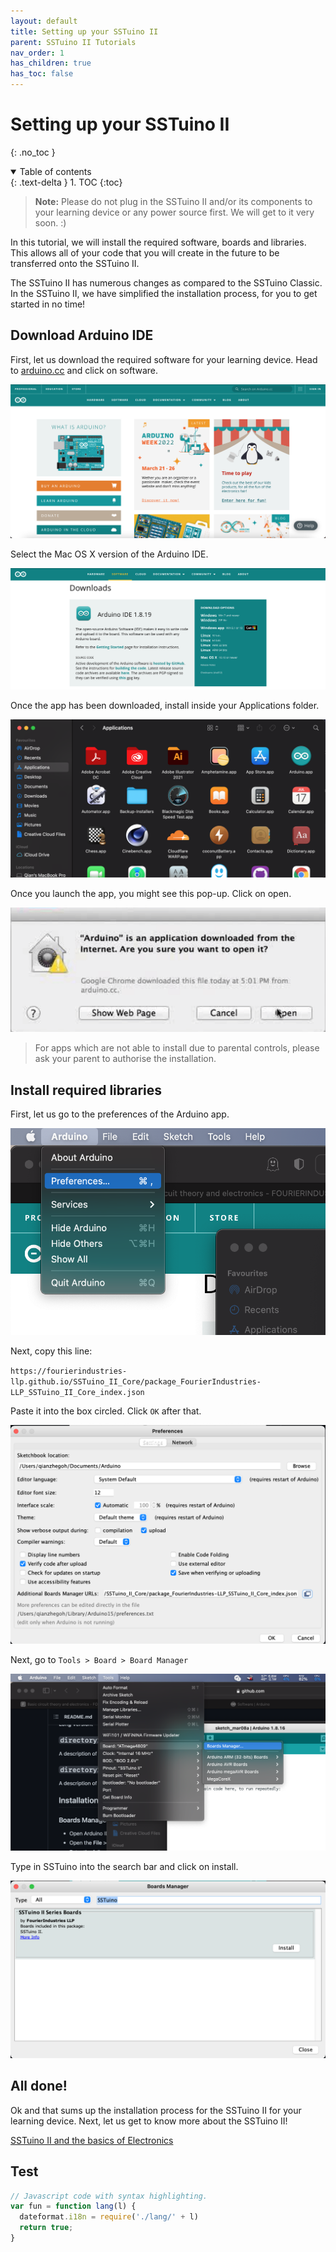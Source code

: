 ```yaml
---
layout: default
title: Setting up your SSTuino II
parent: SSTuino II Tutorials
nav_order: 1
has_children: true
has_toc: false
---
```


# Setting up your SSTuino II

{: .no_toc }

<details open markdown="block">
  <summary>
    Table of contents
  </summary>
  {: .text-delta }
1. TOC
{:toc}
</details>

> **Note:** Please do not plug in the SSTuino II and/or its components to your learning device or any power source first. We will get to it very soon. :)

In this tutorial, we will install the required software, boards and libraries. This allows all of your code that you will create in the future to be transferred onto the SSTuino II.

The SSTuino II has numerous changes as compared to the SSTuino Classic. In the SSTuino II, we have simplified the installation process, for you to get started in no time!

## Download Arduino IDE

First, let us download the required software for your learning device. Head to [arduino.cc](https://www.arduino.cc) and click on software.

![arduino](assets/arduino.png)

Select the Mac OS X version of the Arduino IDE.

![arduino1](assets/arduino1.png)

Once the app has been downloaded, install inside your Applications folder.

![arduino2](assets/arduino2.png)

Once you launch the app, you might see this pop-up. Click on open.

![arduino3](assets/arduino3.png)

> For apps which are not able to install due to parental controls, please ask your parent to authorise the installation.

## Install required libraries

First, let us go to the preferences of the Arduino app.

![arduino4](assets/arduino4.png)

Next, copy this line:

`https://fourierindustries-llp.github.io/SSTuino_II_Core/package_FourierIndustries-LLP_SSTuino_II_Core_index.json`

Paste it into the box circled. Click `OK` after that.

![arduino5](assets/arduino5.png)

Next, go to `Tools > Board > Board Manager`

![arduino6](assets/arduino6.png)

Type in SSTuino into the search bar and click on install.

![arduino7](assets/arduino7.png)

## All done!

Ok and that sums up the installation process for the SSTuino II for your learning device. Next, let us get to know more about the SSTuino II!

[SSTuino II and the basics of Electronics](../sec1/electronicBasics/index.md)

## Test

```js
// Javascript code with syntax highlighting.
var fun = function lang(l) {
  dateformat.i18n = require('./lang/' + l)
  return true;
}
```
